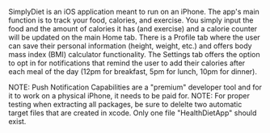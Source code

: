 SimplyDiet is an iOS application meant to run on an iPhone. The app's main function is to track your food, calories, and exercise. You simply input the food and the amount of calories it has (and exercise) and a calorie counter will be updated on the main Home tab. There is a Profile tab where the user can save their personal information (height, weight, etc.) and offers body mass index (BMI) calculator functionality. The Settings tab offers the option to opt in for notifications that remind the user to add their calories after each meal of the day (12pm for breakfast, 5pm for lunch, 10pm for dinner).

NOTE: Push Notification Capabilities are a "premium" developer tool and for it to work on a physical iPhone, it needs to be paid for.
NOTE: For proper testing when extracting all packages, be sure to delelte two automatic target files that are created in xcode. Only one file "HealthDietApp" should exist.
